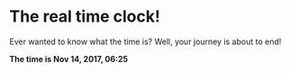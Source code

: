 # The real time clock!

Ever wanted to know what the time is? Well, your journey is about to end!

**The time is Nov 14, 2017, 06:25**